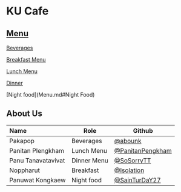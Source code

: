 # KU Cafe

## [Menu](Menu.md)


[Beverages](Menu.md#Beverages)   
 
[Breakfast Menu](Menu.md#Breakfast)

[Lunch Menu](Menu.md#Lunch)
    
[Dinner](Menu.md#Dinner)

[Night food](Menu.md#Night Food)

## About Us


| Name      | Role      | Github          |
|:----------|-----------|-----------------|
| Pakapop | Beverages | [@abounk](https://github.com/abounk) |
| Panitan Plengkham | Lunch Menu | [@PanitanPengkham](https://github.com/PanitanPlengkham)|
| Panu Tanavatavivat | Dinner Menu | [@SoSorryTT](https://github.com/SoSorryTT) |
| Noppharut | Breakfast | [@Isolation](https://github.com/Isolation666) |
| Panuwat Kongkaew | Night food | [@SainTurDaY27](https://https://github.com/SainTurDaY27) |

